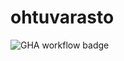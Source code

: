 # ohtuvarasto

![GHA workflow badge](https://github.com/tuovinenemma/ohtuvarasto/workflows/CI/badge.svg)
